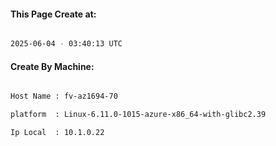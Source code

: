 
   
#### This Page Create at:

```bash

2025-06-04 - 03:40:13 UTC

```

#### Create By Machine:

```bash

Host Name : fv-az1694-70

platform  : Linux-6.11.0-1015-azure-x86_64-with-glibc2.39

Ip Local  : 10.1.0.22

```

